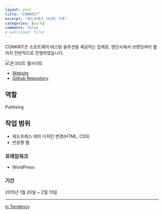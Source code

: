 ```yaml
---
layout: post
title: "CONKRIT"
excerpt: "워드프레스 사이트 구축"
categories: [work]
comments: false
# published: false
---
```


CONKRIT은 소프트웨어 테스팅 솔루션을 제공하는 업체로, 텐던시에서 브랜딩부터 웹까지 전반적으로 진행하였습니다. 

![콘크리트 웹사이트]({{site.url}}/{{site.baseurl}}img/post-assets/work-conkrit.png)

- [Website](http://conkrit.com/wp/)
- [Github Repository](https://github.com/guruahn/conkrit.git)

## 역할
Publising

## 작업 범위
- 워드프레스 테마 디자인 변경(HTML, CSS)
- 반응형 웹

### 프레임워크
- WordPress

### 기간
2015년 1월 20일 ~ 2월 13일

---
[in Tendency](http://tendency.co.kr/tendency/work/work_view.asp?sbdtype=0000400001&sgubun=&sissmall=&se_page=1&se_perpage=20&bno=172)